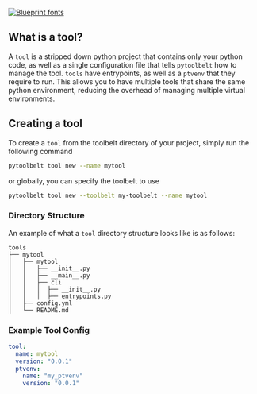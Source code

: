 [![Blueprint fonts](https://see.fontimg.com/api/renderfont4/BWWo5/eyJyIjoiZnMiLCJoIjo4NywidyI6MTAwMCwiZnMiOjg3LCJmZ2MiOiIjMUNBN0ZGIiwiYmdjIjoiI0ZGRkZGRiIsInQiOjF9/UHl0b29sYmVsdA/typo-draft-demo.png)](https://www.fontspace.com/category/blueprint)

## What is a tool?
A `tool` is a stripped down python project that contains only your python code, as well as a single configuration file that tells `pytoolbelt` how to manage the tool.
`tools` have entrypoints, as well as a `ptvenv` that they require to run. This allows you to have multiple tools that share the same python environment, reducing the overhead of managing multiple virtual environments.

## Creating a tool
To create a `tool` from the toolbelt directory of your project, simply run the following command
```bash
pytoolbelt tool new --name mytool
```

or globally, you can specify the toolbelt to use
```bash
pytoolbelt tool new --toolbelt my-toolbelt --name mytool
```

### Directory Structure
An example of what a `tool` directory structure looks like is as follows:
```
tools
├── mytool
│   ├── mytool
│   │   ├── __init__.py
│   │   ├── __main__.py
│   │   ├── cli
│   │   │  ├── __init__.py
│   │   │  ├── entrypoints.py
│   ├── config.yml
│   └── README.md
```

### Example Tool Config
```yaml
tool:
  name: mytool
  version: "0.0.1"
  ptvenv:
    name: "my_ptvenv"
    version: "0.0.1"
```
